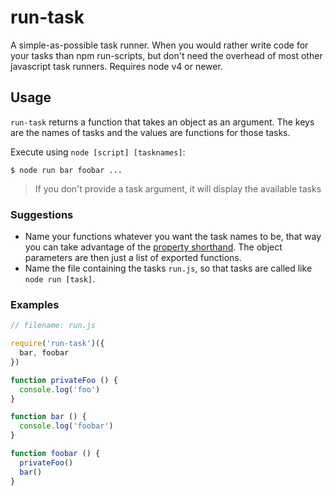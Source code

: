 run-task
========

A simple-as-possible task runner. When you would rather write code for your 
tasks than npm run-scripts, but don't need the overhead of most other 
javascript task runners. Requires node v4 or newer.

## Usage

`run-task` returns a function that takes an object as an argument. The keys are
the names of tasks and the values are functions for those tasks.

Execute using `node [script] [tasknames]`:

```shell
$ node run bar foobar ...
```

> If you don't provide a task argument, it will display the available tasks

### Suggestions

* Name your functions whatever you want the task names to be, that way you can 
  take advantage of the [property shorthand][1]. The object parameters are then
  just a list of exported functions.
* Name the file containing the tasks `run.js`, so that tasks are called like 
  `node run [task]`.

### Examples

```javascript
// filename: run.js

require('run-task')({
  bar, foobar
})

function privateFoo () {
  console.log('foo')
}

function bar () {
  console.log('foobar')
}

function foobar () {
  privateFoo()
  bar()
}
```

[1]: https://github.com/lukehoban/es6features#enhanced-object-literals
